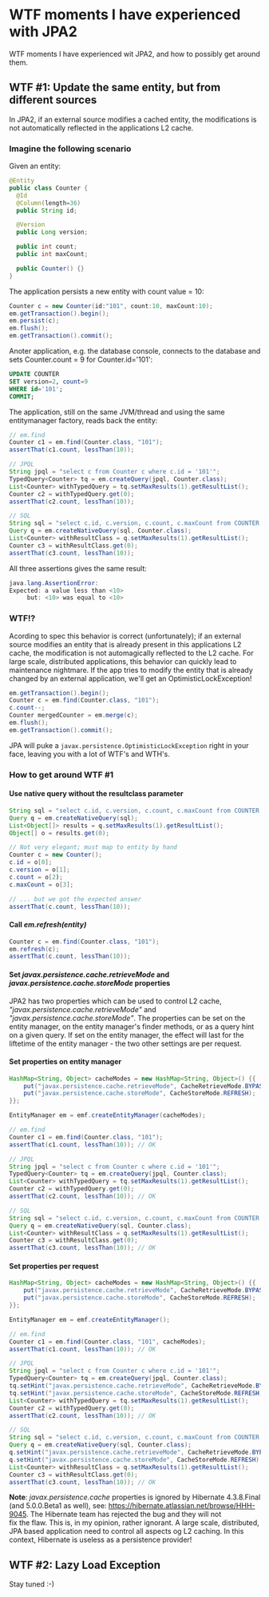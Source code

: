 # WTF moments I have experienced with JPA2
WTF moments I have experienced wit JPA2, and how to possibly get around them.

## WTF #1: Update the same entity, but from different sources

In JPA2, if an external source modifies a cached entity, the modifications is not automatically reflected in the 
applications L2 cache.

### Imagine the following scenario

Given an entity:
```java
@Entity
public class Counter {
  @Id
  @Column(length=36)
  public String id;

  @Version
  public Long version;

  public int count;
  public int maxCount;

  public Counter() {}
}
```

The application persists a new entity with count value = 10:
```java
Counter c = new Counter(id:"101", count:10, maxCount:10);
em.getTransaction().begin();
em.persist(c);
em.flush();
em.getTransaction().commit();
```    
Anoter application, e.g. the database console, connects to the database and sets Counter.count = 9 for Counter.id='101':
```sql
UPDATE COUNTER
SET version=2, count=9
WHERE id='101';
COMMIT;
```
The application, still on the same JVM/thread and using the same entitymanager factory, reads back the entity:
```java
// em.find
Counter c1 = em.find(Counter.class, "101");
assertThat(c1.count, lessThan(10));

// JPQL
String jpql = "select c from Counter c where c.id = '101'";
TypedQuery<Counter> tq = em.createQuery(jpql, Counter.class);
List<Counter> withTypedQuery = tq.setMaxResults(1).getResultList();
Counter c2 = withTypedQuery.get(0);
assertThat(c2.count, lessThan(10));

// SQL
String sql = "select c.id, c.version, c.count, c.maxCount from COUNTER c where c.id = 101";
Query q = em.createNativeQuery(sql, Counter.class);
List<Counter> withResultClass = q.setMaxResults(1).getResultList();
Counter c3 = withResultClass.get(0);
assertThat(c3.count, lessThan(10));
```    

All three assertions gives the same result:
```java
java.lang.AssertionError: 
Expected: a value less than <10>
     but: <10> was equal to <10>
```
         
### WTF!?
Acording to spec this behavior is correct (unfortunately); if an external source modifies an entity that is already 
present in this applications L2 cache, the modification is not automagically reflected to the L2 cache. For large scale,
distributed applications, this behavior can quickly lead to maintenance nightmare. If the app tries to modify 
the entity that is already changed by an external application, we'll get an OptimisticLockException!
```java
em.getTransaction().begin();
Counter c = em.find(Counter.class, "101");
c.count--;
Counter mergedCounter = em.merge(c);
em.flush();
em.getTransaction().commit();
```    
JPA will puke a `javax.persistence.OptimisticLockException` right in your face, leaving you with a lot of WTF's and WTH's. 

### How to get around WTF #1

#### Use native query without the resultclass parameter
```java
String sql = "select c.id, c.version, c.count, c.maxCount from COUNTER c where c.id = 101";
Query q = em.createNativeQuery(sql);
List<Object[]> results = q.setMaxResults(1).getResultList();
Object[] o = results.get(0);

// Not very elegant; must map to entity by hand
Counter c = new Counter();
c.id = o[0];
c.version = o[1];
c.count = o[2);
c.maxCount = o[3];

// ... but we got the expected answer
assertThat(c.count, lessThan(10));
```

#### Call *em.refresh(entity)*
```java
Counter c = em.find(Counter.class, "101");
em.refresh(c);
assertThat(c.count, lessThan(10));
```

#### Set *javax.persistence.cache.retrieveMode* and *javax.persistence.cache.storeMode* properties
JPA2 has two properties which can be used to control L2 cache, *"javax.persistence.cache.retrieveMode"* and 
*"javax.persistence.cache.storeMode"*. The properties can be set on the entity manager, on the entity manager's finder 
methods, or as a query hint on a given query. If set on the entity manager, the effect will last for the liftetime of
the entity manager - the two other settings are per request. 

#### Set properties on entity manager
```java
HashMap<String, Object> cacheModes = new HashMap<String, Object>() {{
    put("javax.persistence.cache.retrieveMode", CacheRetrieveMode.BYPASS);
    put("javax.persistence.cache.storeMode", CacheStoreMode.REFRESH);
}};

EntityManager em = emf.createEntityManager(cacheModes);

// em.find
Counter c1 = em.find(Counter.class, "101");
assertThat(c1.count, lessThan(10)); // OK

// JPQL
String jpql = "select c from Counter c where c.id = '101'";
TypedQuery<Counter> tq = em.createQuery(jpql, Counter.class);
List<Counter> withTypedQuery = tq.setMaxResults(1).getResultList();
Counter c2 = withTypedQuery.get(0);
assertThat(c2.count, lessThan(10)); // OK

// SQL
String sql = "select c.id, c.version, c.count, c.maxCount from COUNTER c where c.id = 101";
Query q = em.createNativeQuery(sql, Counter.class);
List<Counter> withResultClass = q.setMaxResults(1).getResultList();
Counter c3 = withResultClass.get(0);
assertThat(c3.count, lessThan(10)); // OK
```

#### Set properties per request
```java
HashMap<String, Object> cacheModes = new HashMap<String, Object>() {{
    put("javax.persistence.cache.retrieveMode", CacheRetrieveMode.BYPASS);
    put("javax.persistence.cache.storeMode", CacheStoreMode.REFRESH);
}};

EntityManager em = emf.createEntityManager();

// em.find
Counter c1 = em.find(Counter.class, "101", cacheModes);
assertThat(c1.count, lessThan(10)); // OK

// JPQL
String jpql = "select c from Counter c where c.id = '101'";
TypedQuery<Counter> tq = em.createQuery(jpql, Counter.class);
tq.setHint("javax.persistence.cache.retrieveMode", CacheRetrieveMode.BYPASS);
tq.setHint("javax.persistence.cache.storeMode", CacheStoreMode.REFRESH);
List<Counter> withTypedQuery = tq.setMaxResults(1).getResultList();
Counter c2 = withTypedQuery.get(0);
assertThat(c2.count, lessThan(10)); // OK

// SQL
String sql = "select c.id, c.version, c.count, c.maxCount from COUNTER c where c.id = 101";
Query q = em.createNativeQuery(sql, Counter.class);
q.setHint("javax.persistence.cache.retrieveMode", CacheRetrieveMode.BYPASS);
q.setHint("javax.persistence.cache.storeMode", CacheStoreMode.REFRESH);
List<Counter> withResultClass = q.setMaxResults(1).getResultList();
Counter c3 = withResultClass.get(0);
assertThat(c3.count, lessThan(10)); // OK
```

**Note**: *javax.persistence.cache* properties is ignored by Hibernate 4.3.8.Final (and 5.0.0.Beta1 as well), 
see: https://hibernate.atlassian.net/browse/HHH-9045. The Hibernate team has rejected the bug and they will not  
fix the flaw. This is, in my opinion, rather ignorant. A large scale, distributed, JPA based application need to control 
all aspects og L2 caching. In this context, Hibernate is useless as a persistence provider!

## WTF #2: Lazy Load Exception
Stay tuned :-)

